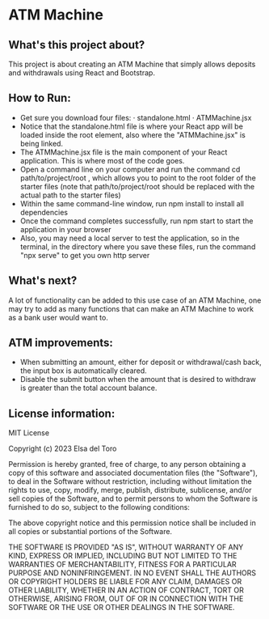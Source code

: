 # ATM Machine
## What's this project about?
This project is about creating an ATM Machine that simply allows deposits and withdrawals using React and Bootstrap.

## How to Run: 
- Get sure you download four files:
   ·  standalone.html
   ·  ATMMachine.jsx
- Notice that the standalone.html file is where your React app will be loaded inside the root element, also where the "ATMMachine.jsx" is being linked.
- The ATMMachine.jsx file is the main component of your React application. This is where most of the code goes.
- Open a command line on your computer and run the command cd path/to/project/root , which allows you to point to the root folder of the starter files (note that path/to/project/root should be replaced with the actual path to the starter files)
- Within the same command-line window, run npm install to install all dependencies
- Once the command completes successfully, run npm start to start the application in your browser
- Also, you may need a local server to test the application, so in the terminal, in the directory where you save these files, run the command "npx serve" to get you own http server
  
## What's next?
A lot of functionality can be added to this use case of an ATM Machine, one may try to add as many functions that can make an ATM Machine to work as a bank user would want to.

## ATM improvements:
- When submitting an amount, either for deposit or withdrawal/cash back, the input box is automatically cleared.
- Disable the submit button when the amount that is desired to withdraw is greater than the total account balance.

## License information:
MIT License

Copyright (c) 2023 Elsa del Toro

Permission is hereby granted, free of charge, to any person obtaining a copy
of this software and associated documentation files (the "Software"), to deal
in the Software without restriction, including without limitation the rights
to use, copy, modify, merge, publish, distribute, sublicense, and/or sell
copies of the Software, and to permit persons to whom the Software is
furnished to do so, subject to the following conditions:

The above copyright notice and this permission notice shall be included in all
copies or substantial portions of the Software.

THE SOFTWARE IS PROVIDED "AS IS", WITHOUT WARRANTY OF ANY KIND, EXPRESS OR
IMPLIED, INCLUDING BUT NOT LIMITED TO THE WARRANTIES OF MERCHANTABILITY,
FITNESS FOR A PARTICULAR PURPOSE AND NONINFRINGEMENT. IN NO EVENT SHALL THE
AUTHORS OR COPYRIGHT HOLDERS BE LIABLE FOR ANY CLAIM, DAMAGES OR OTHER
LIABILITY, WHETHER IN AN ACTION OF CONTRACT, TORT OR OTHERWISE, ARISING FROM,
OUT OF OR IN CONNECTION WITH THE SOFTWARE OR THE USE OR OTHER DEALINGS IN THE
SOFTWARE.
